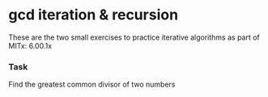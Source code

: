 # gcd iteration & recursion

These are the two small exercises to practice iterative algorithms as part of MITx: 6.00.1x

### Task

Find the greatest common divisor of two numbers
